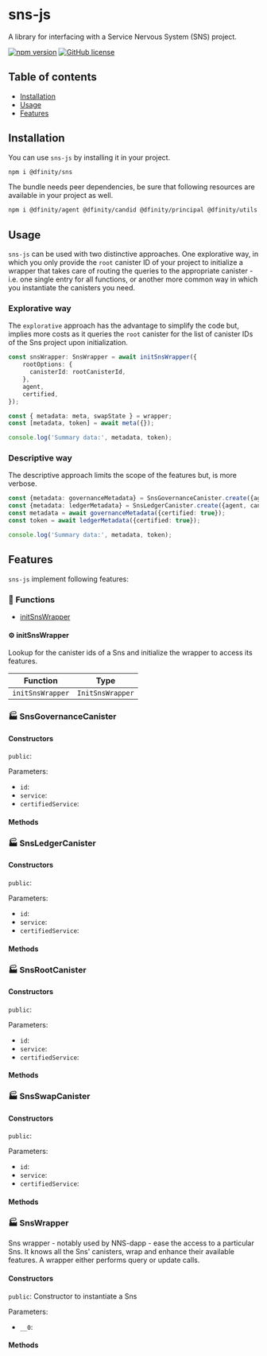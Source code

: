 # sns-js

A library for interfacing with a Service Nervous System (SNS) project.

[![npm version](https://img.shields.io/npm/v/@dfinity/sns.svg?logo=npm)](https://www.npmjs.com/package/@dfinity/sns) [![GitHub license](https://img.shields.io/badge/license-Apache%202.0-blue.svg)](https://opensource.org/licenses/Apache-2.0)

## Table of contents

- [Installation](#installation)
- [Usage](#usage)
- [Features](#features)

## Installation

You can use `sns-js` by installing it in your project.

```bash
npm i @dfinity/sns
```

The bundle needs peer dependencies, be sure that following resources are available in your project as well.

```bash
npm i @dfinity/agent @dfinity/candid @dfinity/principal @dfinity/utils
```

## Usage

`sns-js` can be used with two distinctive approaches. One explorative way, in which you only provide the `root` canister ID of your project to initialize a wrapper that takes care of routing the queries to the appropriate canister - i.e. one single entry for all functions, or another more common way in which you instantiate the canisters you need.

### Explorative way

The `explorative` approach has the advantage to simplify the code but, implies more costs as it queries the `root` canister for the list of canister IDs of the Sns project upon initialization. 

```ts
const snsWrapper: SnsWrapper = await initSnsWrapper({
    rootOptions: {
      canisterId: rootCanisterId,
    },
    agent,
    certified,
});

const { metadata: meta, swapState } = wrapper;
const [metadata, token] = await meta({});

console.log('Summary data:', metadata, token);
```

### Descriptive way

The descriptive approach limits the scope of the features but, is more verbose.

```ts
const {metadata: governanceMetadata} = SnsGovernanceCanister.create({agent, canisterId: rootCanisterId});
const {metadata: ledgerMetadata} = SnsLedgerCanister.create({agent, canisterId: rootCanisterId});
const metadata = await governanceMetadata({certified: true});
const token = await ledgerMetadata({certified: true});

console.log('Summary data:', metadata, token);
```

## Features

`sns-js` implement following features:

<!-- TSDOC_START -->

### :toolbox: Functions

- [initSnsWrapper](#gear-initsnswrapper)

#### :gear: initSnsWrapper

Lookup for the canister ids of a Sns and initialize the wrapper to access its features.

| Function | Type |
| ---------- | ---------- |
| `initSnsWrapper` | `InitSnsWrapper` |


### :factory: SnsGovernanceCanister



#### Constructors

`public`: 

Parameters:

* `id`: 
* `service`: 
* `certifiedService`: 


#### Methods





### :factory: SnsLedgerCanister



#### Constructors

`public`: 

Parameters:

* `id`: 
* `service`: 
* `certifiedService`: 


#### Methods





### :factory: SnsRootCanister



#### Constructors

`public`: 

Parameters:

* `id`: 
* `service`: 
* `certifiedService`: 


#### Methods





### :factory: SnsSwapCanister



#### Constructors

`public`: 

Parameters:

* `id`: 
* `service`: 
* `certifiedService`: 


#### Methods





### :factory: SnsWrapper

Sns wrapper - notably used by NNS-dapp - ease the access to a particular Sns.
It knows all the Sns' canisters, wrap and enhance their available features.
A wrapper either performs query or update calls.

#### Constructors

`public`: Constructor to instantiate a Sns

Parameters:

* `__0`: 


#### Methods





<!-- TSDOC_END -->
